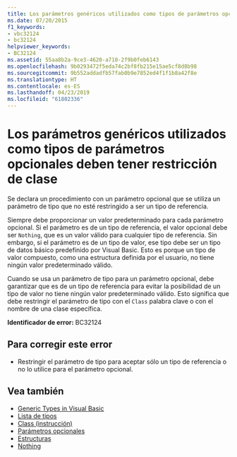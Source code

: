 ```yaml
---
title: Los parámetros genéricos utilizados como tipos de parámetros opcionales deben tener restricción de clase
ms.date: 07/20/2015
f1_keywords:
- vbc32124
- bc32124
helpviewer_keywords:
- BC32124
ms.assetid: 55aa8b2a-9ce3-4620-a710-2f9b0feb6143
ms.openlocfilehash: 9b0293472f5eda74c2bf8fb215e15ae5cf8d8b98
ms.sourcegitcommit: 9b552addadfb57fab0b9e7852ed4f1f1b8a42f8e
ms.translationtype: HT
ms.contentlocale: es-ES
ms.lasthandoff: 04/23/2019
ms.locfileid: "61802336"
---
```

# <a name="generic-parameters-used-as-optional-parameter-types-must-be-class-constrained"></a>Los parámetros genéricos utilizados como tipos de parámetros opcionales deben tener restricción de clase
Se declara un procedimiento con un parámetro opcional que se utiliza un parámetro de tipo que no esté restringido a ser un tipo de referencia.  
  
 Siempre debe proporcionar un valor predeterminado para cada parámetro opcional. Si el parámetro es de un tipo de referencia, el valor opcional debe ser `Nothing`, que es un valor válido para cualquier tipo de referencia. Sin embargo, si el parámetro es de un tipo de valor, ese tipo debe ser un tipo de datos básico predefinido por Visual Basic. Esto es porque un tipo de valor compuesto, como una estructura definida por el usuario, no tiene ningún valor predeterminado válido.  
  
 Cuando se usa un parámetro de tipo para un parámetro opcional, debe garantizar que es de un tipo de referencia para evitar la posibilidad de un tipo de valor no tiene ningún valor predeterminado válido. Esto significa que debe restringir el parámetro de tipo con el `Class` palabra clave o con el nombre de una clase específica.  
  
 **Identificador de error:** BC32124  
  
## <a name="to-correct-this-error"></a>Para corregir este error  
  
- Restringir el parámetro de tipo para aceptar sólo un tipo de referencia o no lo utilice para el parámetro opcional.  
  
## <a name="see-also"></a>Vea también

- [Generic Types in Visual Basic](../../../visual-basic/programming-guide/language-features/data-types/generic-types.md)
- [Lista de tipos](../../../visual-basic/language-reference/statements/type-list.md)
- [Class (instrucción)](../../../visual-basic/language-reference/statements/class-statement.md)
- [Parámetros opcionales](../../../visual-basic/programming-guide/language-features/procedures/optional-parameters.md)
- [Estructuras](../../../visual-basic/programming-guide/language-features/data-types/structures.md)
- [Nothing](../../../visual-basic/language-reference/nothing.md)
